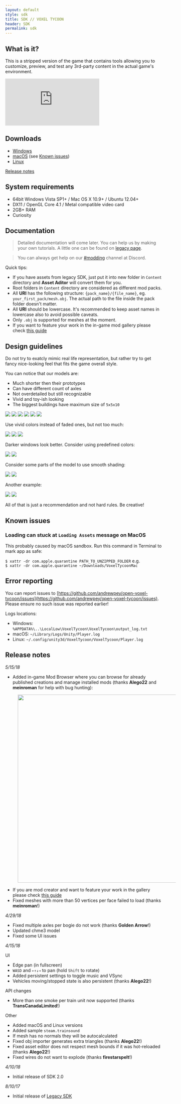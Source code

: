 ```yaml
---
layout: default
style: sdk
title: SDK // VOXEL TYCOON
header: SDK
permalink: sdk
---
```


## What is it?

This is a stripped version of the game that contains tools allowing you to customize, preview, and test any 3rd-party content in the actual game's environment.

<iframe class="widget-youtube" src="https://www.youtube.com/embed/txoYrQ88GzM" frameborder="0" allowfullscreen></iframe>

## Downloads

* [Windows](https://github.com/andrewpey/vtland/releases/download/test/VoxelTycoon.zip)
* [macOS](https://github.com/andrewpey/vtland/releases/download/test/VoxelTycoonMac.zip) (see [Known issues](#known-issues))
* [Linux](https://github.com/andrewpey/vtland/releases/download/test/VoxelTycoonLinux.zip)

[Release notes](#release-notes)

## System requirements

* 64bit Windows Vista SP1+ / Mac OS X 10.9+ / Ubuntu 12.04+
* DX11 / OpenGL Core 4.1 / Metal compatible video card
* 2GB+ RAM
* Curiosity

## Documentation

> Detailed documentation will come later. You can help us by making your own tutorials. A little one can be found on [legacy page](/sdk_legacy).

> You can always get help on our [#modding](https://discord.gg/dXBmWRr) channel at Discord.

Quick tips:

* If you have assets from legacy SDK, just put it into new folder in `Content` directory and **Asset Aditor** will convert them for you.
* Root folders in `Content` directory are considered as different mod packs.
* All **URI** has the following structure: `{pack_name}/{file_name}`, eg. `your_first_pack/mesh.obj`. The actual path to the file inside the pack folder doesn't matter.
* All **URI** should be lowercase. It's recommended to keep asset names in lowercase also to avoid possible caveats.
* Only `.obj` is supported for meshes at the moment.
* If you want to feature your work in the in-game mod gallery please check [this guide](/publish_your_mod)

## Design guidelines

Do not try to exatcly mimic real life representation, but rather try to get fancy nice-looking feel that fits the game overall style.

You can notice that our models are:

* Much shorter then their prototypes
* Can have different count of axles
* Not overdetailed but still recognizable
* Vivid and toy-ish looking
* The biggest buildings have maximum size of `5x5x10`

<img src="/assets/sdk/guidelines/20180417-141213-1.png" class="compare-item" />
<img src="/assets/sdk/guidelines/20180417-141213.png" class="compare-item last" />

<img src="/assets/sdk/guidelines/Layer3.png" class="compare-item" />
<img src="/assets/sdk/guidelines/Layer2.png" class="compare-item last" />

<img src="/assets/sdk/guidelines/dbv200.png" class="compare-item" />
<img src="/assets/sdk/guidelines/dbv200-1.png" class="compare-item last" />

Use vivid colors instead of faded ones, but not too much:

<img src="/assets/sdk/guidelines/3a-1.png" class="compare-item third" />
<img src="/assets/sdk/guidelines/3a.png" class="compare-item third" />
<img src="/assets/sdk/guidelines/3b.png"  class="compare-item third last" />

Darker windows look better. Consider using predefined colors:

<img src="/assets/sdk/guidelines/2a.png" class="compare-item" />
<img src="/assets/sdk/guidelines/2b.png" class="compare-item last" />

Consider some parts of the model to use smooth shading:

<img src="/assets/sdk/guidelines/2.png" class="compare-item" />
<img src="/assets/sdk/guidelines/1.png" class="compare-item last" />

Another example:

<img src="/assets/sdk/guidelines/1a.png" class="compare-item" />
<img src="/assets/sdk/guidelines/1b.png" class="compare-item last" />


All of that is just a recommendation and not hard rules. Be creative!

## Known issues

### Loading can stuck at `Loading Assets` message on MacOS

This probably caused by macOS sandbox. Run this command in Terminal to mark app as safe:

`$ xattr -dr com.apple.quarantine PATH_TO_UNZIPPED_FOLDER` e.g.<br/>
`$ xattr -dr com.apple.quarantine ~/Downloads/VoxelTycoonMac`

## Error reporting

You can report issues to [https://github.com/andrewpey/open-voxel-tycoon/issues](https://github.com/andrewpey/open-voxel-tycoon/issues). Please ensure no such issue was reported earlier!

Logs locations:

* Windows: `%APPDATA%\..\LocalLow\VoxelTycoon\VoxelTycoon\output_log.txt`
* macOS:	`~/Library/Logs/Unity/Player.log`
* Linux:	`~/.config/unity3d/VoxelTycoon/VoxelTycoon/Player.log`

## Release notes

*5/15/18*

* Added in-game Mod Browser where you can browse for already published creations and manage installed mods (thanks **Alego22** and **meinroman** for help with bug hunting):

<img src="/assets/sdk/publish_your_mod/20180514-192535.png" style="margin-left: 40px; width: 600px;" />

* If you are mod creator and want to feature your work in the gallery please check [this guide](/publish_your_mod)
* Fixed meshes with more than 50 vertices per face failed to load (thanks **meinroman**!)

*4/29/18*

* Fixed multiple axles per bogie do not work (thanks **Golden Arrow**!)
* Updated chme3 model
* Fixed some UI issues

*4/15/18*

UI

* Edge pan (in fullscreen)
* `WASD` and `←↑↓→` to pan (hold `Shift` to rotate)
* Added persistent settings to toggle music and VSync
* Vehicles moving/stopped state is also persistent (thanks **Alego22**!)

API changes

* More than one smoke per train unit now supported (thanks **TransCanadaLimited**!)

Other

* Added macOS and Linux versions
* Added sample `steam.trainsound`
* If mesh has no normals they will be autocalculated
* Fixed obj importer generates extra triangles (thanks **Alego22**!)
* Fixed asset editor does not respect mesh bounds if it was hot-reloaded (thanks **Alego22**!)
* Fixed wires do not want to explode (thanks **firestarspelt**!)

*4/10/18*

* Initial release of SDK 2.0

*8/10/17*

* Initial release of [Legacy SDK](/sdk_legacy)